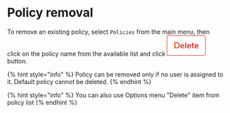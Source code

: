 # Policy removal

To remove an existing policy, select `Policies` from the main menu, then click on the policy name from the available list and click ![](../../.gitbook/assets/deletebutton.png) button.

{% hint style="info" %}
Policy can be removed only if no user is assigned to it. Default policy cannot be deleted.
{% endhint %}

{% hint style="info" %}
You can also use Options menu "Delete" item from policy list
{% endhint %}

